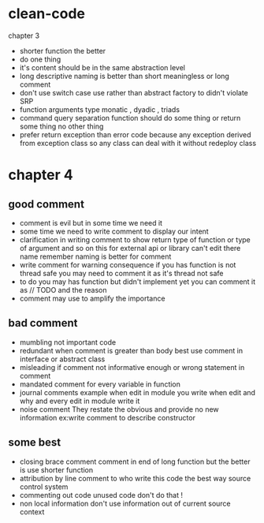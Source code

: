 # clean-code
chapter 3
- shorter function the better 
- do one thing
- it's content should be in the same abstraction level
- long descriptive naming is better than short meaningless or long comment
- don't use switch case use rather than abstract factory to didn't violate SRP
- function arguments type monatic , dyadic , triads
- command query separation  function should do some thing or return some thing no other thing
- prefer return exception than error code because any exception derived from exception class so any class can deal with it without redeploy class 

# chapter 4
## good comment
- comment is evil but in some time we need it
- some time we need to write comment to display our intent
- clarification in writing comment to show return type of function or type of argument and so on this for external api or library can't edit there name remember naming is better for comment
- write comment for warning consequence if you has function is not thread safe you may need to comment it as it's thread not safe
- to do you may has function but didn't implement yet you can comment it as 
// TODO and the reason
- comment may use to amplify the importance 
## bad comment
- mumbling not important code
- redundant when comment is greater than body best use comment in interface or abstract class
- misleading if comment not informative enough or wrong statement in comment
- mandated comment for every variable in function 
- journal comments example when edit in module you write when edit and why and every edit in module write it 
- noise comment They restate the obvious and provide no new information ex:write comment to describe constructor

## some best 
- closing brace comment comment in end of long function but the better is use shorter function
- attribution by line comment to who write this code the best way source control system 
- commenting out code unused code don't do that !
- non local information don't use information out of current source context
